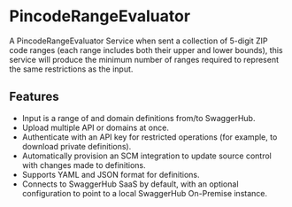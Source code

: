 # PincodeRangeEvaluator

A PincodeRangeEvaluator Service when sent a collection of 5-digit ZIP code ranges (each range includes both their upper and lower bounds), this service will produce the minimum number of ranges required to represent the same restrictions as the input.

## Features
* Input is a range of and domain definitions from/to SwaggerHub.
* Upload multiple API or domains at once.
* Authenticate with an API key for restricted operations (for example, to download private definitions).
* Automatically provision an SCM integration to update source control with changes made to definitions.
* Supports YAML and JSON format for definitions.
* Connects to SwaggerHub SaaS by default, with an optional configuration to point to a local SwaggerHub On-Premise instance.
